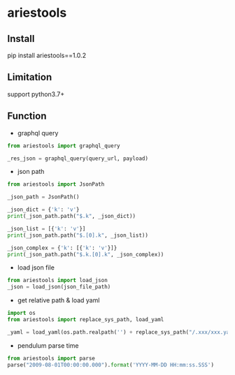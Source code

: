 # ariestools

## Install
pip install ariestools==1.0.2

## Limitation
support python3.7+

## Function

* graphql query
```python
from ariestools import graphql_query

_res_json = graphql_query(query_url, payload)
```
* json path
```python
from ariestools import JsonPath

_json_path = JsonPath()

_json_dict = {'k': 'v'}
print(_json_path.path("$.k", _json_dict))

_json_list = [{'k': 'v'}]
print(_json_path.path("$.[0].k", _json_list))

_json_complex = {'k': [{'k': 'v'}]}
print(_json_path.path("$.k.[0].k", _json_complex))
```
* load json file
```python
from ariestools import load_json
_json = load_json(json_file_path)
```
* get relative path & load yaml
```python
import os
from ariestools import replace_sys_path, load_yaml

_yaml = load_yaml(os.path.realpath('') + replace_sys_path("/.xxx/xxx.yaml"))
```
* pendulum parse time
```python
from ariestools import parse
parse("2009-08-01T00:00:00.000").format('YYYY-MM-DD HH:mm:ss.SSS')

```
